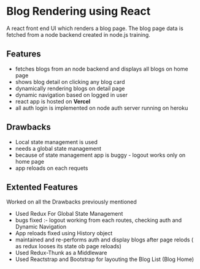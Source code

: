 # Blog Rendering using React
 A react front end UI which renders a blog page. The blog page data is fetched from a node backend created in node.js training. 
 
## Features

- fetches blogs from an node backend and displays all blogs on home page
- shows blog detail on clicking any blog card
- dynamically rendering blogs on detail page
- dynamic navigation based on logged in user
- react app is hosted on **Vercel**
- all auth login is implemented on node auth server running on heroku

## Drawbacks

- Local state management is used
- needs a global state management
- because of state management app is buggy - logout works only on home page
- app reloads on each requets

## Extented Features

Worked on all the Drawbacks previously mentioned

- Used Redux For Global State Management
- bugs fixed :- logout working from each routes, checking auth and Dynamic Navigation
- App reloads fixed using History object
- maintained and re-performs auth and display blogs after page relods ( as redux looses its state ob page reloads)
- Used Redux-Thunk as a Middleware
- Used Reactstrap and Bootstrap for layouting the Blog List (Blog Home)
